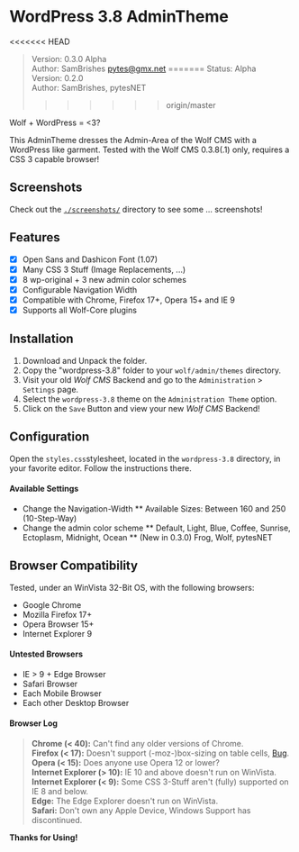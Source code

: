 WordPress 3.8 AdminTheme
===========================
<<<<<<< HEAD
>	Version: 0.3.0 Alpha<br />
>	Author: SamBrishes <pytes@gmx.net>
=======
>	Status: Alpha<br />
>	Version: 0.2.0<br />
>	Author: SamBrishes, pytesNET
>>>>>>> origin/master

Wolf + WordPress = <3?

This AdminTheme dresses the Admin-Area of the Wolf CMS with a WordPress like garment. Tested with 
the Wolf CMS 0.3.8(.1) only, requires a CSS 3 capable browser!

## Screenshots
Check out the [```./screenshots/```](https://github.com/SamBrishes/wolfcms-wordpress-admintheme/tree/master/screenshots) 
directory to see some ... screenshots!

## Features
*[x]	Open Sans and Dashicon Font (1.07)
*[x]	Many CSS 3 Stuff (Image Replacements, ...)
*[x]	8 wp-original + 3 new admin color schemes
*[x]	Configurable Navigation Width
*[x]	Compatible with Chrome, Firefox 17+, Opera 15+ and IE 9
*[x]	Supports all Wolf-Core plugins

## Installation
1.	Download and Unpack the folder.
2.	Copy the "wordpress-3.8" folder to your ```wolf/admin/themes``` directory.
3.	Visit your old *Wolf CMS* Backend and go to the ```Administration``` > ```Settings``` page.
4.	Select the ```wordpress-3.8``` theme on the ```Administration Theme``` option.
5.	Click on the ```Save``` Button and view your new *Wolf CMS* Backend!

## Configuration
Open the ```styles.css```stylesheet, located in the ```wordpress-3.8``` directory, in your 
favorite editor. Follow the instructions there.

#### Available Settings
*	Change the Navigation-Width
**	Available Sizes: Between 160 and 250 (10-Step-Way)
*	Change the admin color scheme
**	Default, Light, Blue, Coffee, Sunrise, Ectoplasm, Midnight, Ocean
**	(New in 0.3.0) Frog, Wolf, pytesNET

## Browser Compatibility
Tested, under an WinVista 32-Bit OS, with the following browsers:

*	Google Chrome
*	Mozilla Firefox 17+
*	Opera Browser 15+
*	Internet Explorer 9

#### Untested Browsers
* 	IE > 9 + Edge Browser
* 	Safari Browser
*	Each Mobile Browser
*	Each other Desktop Browser

#### Browser Log
>	**Chrome (< 40):** Can't find any older versions of Chrome.<br />
>	**Firefox (< 17):** Doesn't support (-moz-)box-sizing on table cells, [Bug](https://bugzilla.mozilla.org/show_bug.cgi?id=338554).<br />
>	**Opera (< 15):** Does anyone use Opera 12 or lower?<br />
>	**Internet Explorer (> 10):** IE 10 and above doesn't run on WinVista.<br />
>	**Internet Explorer (< 9):** Some CSS 3-Stuff aren't (fully) supported on IE 8 and below.<br />
>	**Edge:** The Edge Explorer doesn't run on WinVista.<br />
>	**Safari:** Don't own any Apple Device, Windows Support has discontinued.

**Thanks for Using!**
